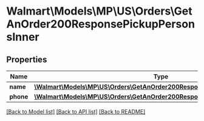 # Walmart\Models\MP\US\Orders\GetAnOrder200ResponsePickupPersonsInner

## Properties

Name | Type | Description | Notes
------------ | ------------- | ------------- | -------------
**name** | [**\Walmart\Models\MP\US\Orders\GetAnOrder200ResponsePickupPersonsInnerName**](GetAnOrder200ResponsePickupPersonsInnerName.md) |  | [optional]
**phone** | [**\Walmart\Models\MP\US\Orders\GetAnOrder200ResponsePickupPersonsInnerPhone**](GetAnOrder200ResponsePickupPersonsInnerPhone.md) |  | [optional]


[[Back to Model list]](./) [[Back to API list]](../../../../../README.md#supported-apis) [[Back to README]](../../../../../README.md)
